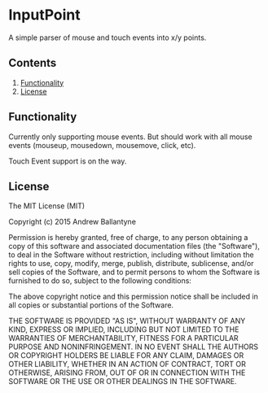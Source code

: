 # InputPoint

A simple parser of mouse and touch events into x/y points.

## Contents

1. [Functionality](#functionality)
1. [License](#license)

## Functionality

Currently only supporting mouse events. But should work with all mouse events (mouseup, mousedown, mousemove, click, etc).

Touch Event support is on the way.

## License

The MIT License (MIT)

Copyright (c) 2015 Andrew Ballantyne

Permission is hereby granted, free of charge, to any person obtaining a copy
of this software and associated documentation files (the "Software"), to deal
in the Software without restriction, including without limitation the rights
to use, copy, modify, merge, publish, distribute, sublicense, and/or sell
copies of the Software, and to permit persons to whom the Software is
furnished to do so, subject to the following conditions:

The above copyright notice and this permission notice shall be included in all
copies or substantial portions of the Software.

THE SOFTWARE IS PROVIDED "AS IS", WITHOUT WARRANTY OF ANY KIND, EXPRESS OR
IMPLIED, INCLUDING BUT NOT LIMITED TO THE WARRANTIES OF MERCHANTABILITY,
FITNESS FOR A PARTICULAR PURPOSE AND NONINFRINGEMENT. IN NO EVENT SHALL THE
AUTHORS OR COPYRIGHT HOLDERS BE LIABLE FOR ANY CLAIM, DAMAGES OR OTHER
LIABILITY, WHETHER IN AN ACTION OF CONTRACT, TORT OR OTHERWISE, ARISING FROM,
OUT OF OR IN CONNECTION WITH THE SOFTWARE OR THE USE OR OTHER DEALINGS IN THE
SOFTWARE.